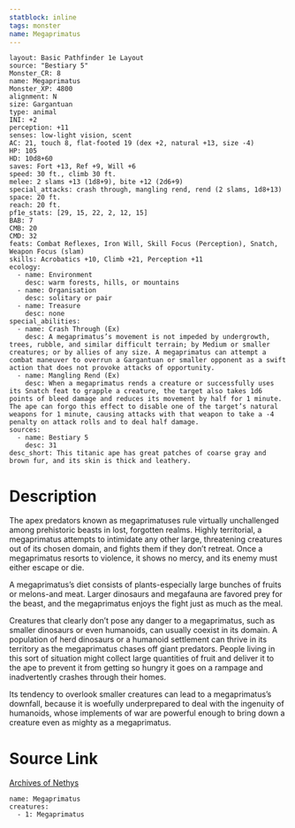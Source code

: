 ```yaml
---
statblock: inline
tags: monster
name: Megaprimatus
---
```

```statblock
layout: Basic Pathfinder 1e Layout
source: "Bestiary 5"
Monster_CR: 8
name: Megaprimatus
Monster_XP: 4800
alignment: N
size: Gargantuan
type: animal
INI: +2
perception: +11
senses: low-light vision, scent
AC: 21, touch 8, flat-footed 19 (dex +2, natural +13, size -4)
HP: 105
HD: 10d8+60
saves: Fort +13, Ref +9, Will +6
speed: 30 ft., climb 30 ft.
melee: 2 slams +13 (1d8+9), bite +12 (2d6+9)
special_attacks: crash through, mangling rend, rend (2 slams, 1d8+13)
space: 20 ft.
reach: 20 ft.
pf1e_stats: [29, 15, 22, 2, 12, 15]
BAB: 7
CMB: 20
CMD: 32
feats: Combat Reflexes, Iron Will, Skill Focus (Perception), Snatch, Weapon Focus (slam)
skills: Acrobatics +10, Climb +21, Perception +11
ecology:
  - name: Environment
    desc: warm forests, hills, or mountains
  - name: Organisation
    desc: solitary or pair
  - name: Treasure
    desc: none
special_abilities:
  - name: Crash Through (Ex)
    desc: A megaprimatus’s movement is not impeded by undergrowth, trees, rubble, and similar difficult terrain; by Medium or smaller creatures; or by allies of any size. A megaprimatus can attempt a combat maneuver to overrun a Gargantuan or smaller opponent as a swift action that does not provoke attacks of opportunity.
  - name: Mangling Rend (Ex)
    desc: When a megaprimatus rends a creature or successfully uses its Snatch feat to grapple a creature, the target also takes 1d6 points of bleed damage and reduces its movement by half for 1 minute. The ape can forgo this effect to disable one of the target’s natural weapons for 1 minute, causing attacks with that weapon to take a -4 penalty on attack rolls and to deal half damage.
sources:
  - name: Bestiary 5
    desc: 31
desc_short: This titanic ape has great patches of coarse gray and brown fur, and its skin is thick and leathery.
```
# Description
The apex predators known as megaprimatuses rule virtually unchallenged among prehistoric beasts in lost, forgotten realms. Highly territorial, a megaprimatus attempts to intimidate any other large, threatening creatures out of its chosen domain, and fights them if they don’t retreat. Once a megaprimatus resorts to violence, it shows no mercy, and its enemy must either escape or die.

A megaprimatus’s diet consists of plants-especially large bunches of fruits or melons-and meat. Larger dinosaurs and megafauna are favored prey for the beast, and the megaprimatus enjoys the fight just as much as the meal.

Creatures that clearly don’t pose any danger to a megaprimatus, such as smaller dinosaurs or even humanoids, can usually coexist in its domain. A population of herd dinosaurs or a humanoid settlement can thrive in its territory as the megaprimatus chases off giant predators. People living in this sort of situation might collect large quantities of fruit and deliver it to the ape to prevent it from getting so hungry it goes on a rampage and inadvertently crashes through their homes.

Its tendency to overlook smaller creatures can lead to a megaprimatus’s downfall, because it is woefully underprepared to deal with the ingenuity of humanoids, whose implements of war are powerful enough to bring down a creature even as mighty as a megaprimatus.
# Source Link
[Archives of Nethys](https://aonprd.com/MonsterDisplay.aspx?ItemName=Megaprimatus)
```encounter-table
name: Megaprimatus
creatures:
  - 1: Megaprimatus
```
